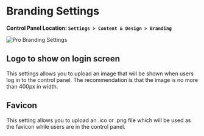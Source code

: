 <!--
    This source file is part of the open source project
    ExpressionEngine User Guide (https://github.com/ExpressionEngine/ExpressionEngine-User-Guide)

    @link      https://expressionengine.com/
    @copyright Copyright (c) 2003-2021, Packet Tide, LLC (https://packettide.com)
    @license   https://expressionengine.com/license Licensed under Apache License, Version 2.0
-->

# Branding Settings
**Control Panel Location: `Settings > Content & Design > Branding`**


![Pro Branding Settings](/_images/pro_branding_settings.png)

## **Logo to show on login screen**
This settings allows you to upload an image that will be shown when users log in to the control panel. The recommendation is that the image is no more than 400px in width.

## **Favicon**
This setting allows you to upload an .ico or .png file which will be used as the favicon while users are in the control panel.